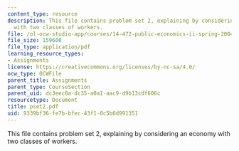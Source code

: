```yaml
---
content_type: resource
description: This file contains problem set 2, explaining by considering an economy
  with two classes of workers.
file: /ol-ocw-studio-app/courses/14-472-public-economics-ii-spring-2004/9339bf36fe7bbfec43f10c5b6d991351_pset2.pdf
file_size: 159600
file_type: application/pdf
learning_resource_types:
- Assignments
license: https://creativecommons.org/licenses/by-nc-sa/4.0/
ocw_type: OCWFile
parent_title: Assignments
parent_type: CourseSection
parent_uid: dc3eec8a-dc35-a0a1-aac9-d9b13cdf606c
resourcetype: Document
title: pset2.pdf
uid: 9339bf36-fe7b-bfec-43f1-0c5b6d991351
---
```

This file contains problem set 2, explaining by considering an economy with two classes of workers.